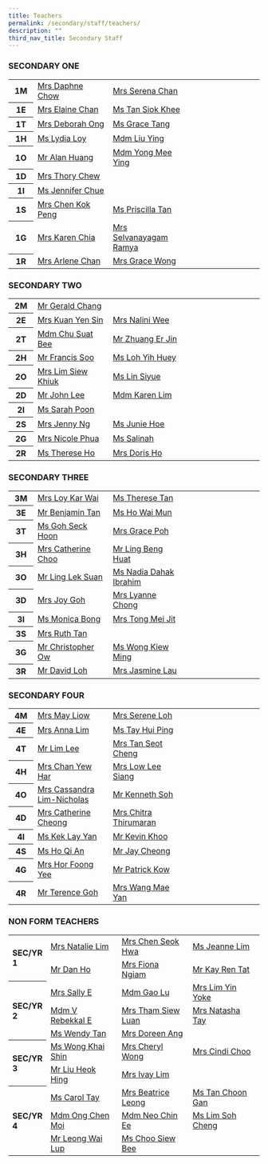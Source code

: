 ```yaml
---
title: Teachers
permalink: /secondary/staff/teachers/
description: ""
third_nav_title: Secondary Staff
---
```

<h3 style="text-align: left;">SECONDARY ONE</h3>
<table width="100%" border="0" cellspacing="5" cellpadding="5" class="iveo_table ives_tab_simple">
  <tbody>
    <tr>
      <th width="10%" scope="row"><b>1M</b> </th>
      <td width="30%"><a href="mailto:daphne_chow@schools.gov.sg" target="">Mrs Daphne Chow</a></td>
      <td width="30%"><a href="mailto:serena_chan@schools.gov.sg" target="">Mrs Serena Chan </a></td>
      <td width="30%"></td>
    </tr>
    <tr>
      <th width="10%" scope="row">1E </th>
      <td width="30%"><a href="mailto:chua_guek_chun_elaine@schools.gov.sg" target="">Mrs Elaine Chan</a></td>
      <td width="30%"><a href="mailto:tan_siok_khee@schools.gov.sg" target="">Ms Tan Siok Khee</a></td>
      <td width="30%">&nbsp;</td>
    </tr>
    <tr>
      <th width="10%" scope="row"><b>1T</b> </th>
      <td width="30%"><a href="mailto:deborah_ong@schools.gov.sg" target="">Mrs Deborah Ong</a></td>
      <td width="30%"><a href="mailto:tang_lyn_lyn@schools.gov.sg" target="">Ms Grace Tang</a></td>
      <td width="30%">&nbsp;</td>
    </tr>
    <tr>
      <th width="10%" scope="row"><b>1H</b> </th>
      <td width="30%"><a href="lydia_loy@schools.gov.sg" target="">Ms Lydia Loy </a></td>
      <td width="30%"><a href="mailto:liu_ying_a@schools.gov.sg" target="">Mdm Liu Ying </a></td>
      <td width="30%">&nbsp;</td>
    </tr>
    <tr>
      <th width="10%" scope="row"><b>1O</b> </th>
      <td width="30%"><a href="mailto:alan_huang@schools.gov.sg" target="">Mr Alan Huang </a></td>
      <td width="30%"><a href="mailto:yong_mee_ying@schools.gov.sg" target="">Mdm Yong  Mee Ying </a></td>
      <td width="30%">&nbsp;</td>
    </tr>
    <tr>
      <th width="10%" scope="row"><b>1D</b> </th>
      <td width="30%"><a href="mailto:thory_chew@schools.gov.sg" target="">Mrs Thory Chew</a></td>
      <td width="30%">&nbsp;</td>
      <td width="30%">&nbsp;</td>
    </tr>
    <tr>
      <th width="10%" scope="row"><b>1I</b> </th>
      <td width="30%"><a href="mailto:chue_kwai_fong@schools.gov.sg" target="">Ms Jennifer  Chue </a></td>
      <td width="30%">&nbsp;</td>
      <td width="30%">&nbsp;</td>
    </tr>
    <tr>
      <th width="10%" scope="row"><b>1S</b> </th>
      <td width="30%"><a href="mailto:chen_kok_peng@schools.gov.sg" target="">Mrs Chen Kok Peng</a></td>
      <td width="30%"><a href="mailto:tan_bishi_priscilla@schools.gov.sg" target="">Ms Priscilla Tan</a></td>
      <td width="30%">&nbsp;</td>
    </tr>
    <tr>
      <th width="10%" scope="row"><b>1G</b> </th>
      <td width="30%"><a href="mailto:low_geok_lin_karen@schools.gov.sg" target="">Mrs Karen Chia</a></td>
      <td width="30%"><a href="mailto:selvanayagam_ramya@schools.gov.sg" target="">Mrs Selvanayagam Ramya</a></td>
      <td width="30%"></td>
    </tr>
    <tr>
      <th width="10%" scope="row"><b>1R</b> </th>
      <td width="30%"><a href="mailto:low_siew_kheng_arlene@schools.gov.sg">Mrs Arlene  Chan</a></td>
      <td width="30%"><a href="mailto:grace_yeo_hui_ling@schools.gov.sg" target="">Mrs Grace Wong</a></td>
      <td width="30%">&nbsp;</td>
    </tr>
  </tbody>
</table>
<p> </p>
<h3 style="text-align: left;">SECONDARY TWO&nbsp; </h3>
<table width="100%" border="0" cellspacing="5" cellpadding="5" class="iveo_table ives_tab_simple">
  <tbody>
    <tr>
      <th width="10%" scope="row"><b>2M</b> </th>
      <td width="30%"><a href="mailto:chang_shian_feng_gerald@schools.gov.sg" target="">Mr Gerald Chang</a></td>
      <td width="30%">&nbsp;</td>
      <td width="30%">&nbsp;</td>
    </tr>
    <tr>
      <th width="10%" scope="row">2E </th>
      <td width="30%"><a href="mailto:kuan_yen_sin@schools.gov.sg" target="">Mrs Kuan Yen Sin </a></td>
      <td width="30%"><a href="mailto:nalini_moorthi@schools.gov.sg" target="">Mrs Nalini Wee</a></td>
      <td width="30%">&nbsp;</td>
    </tr>
    <tr>
      <th width="10%" scope="row"><b>2T</b> </th>
      <td width="30%"><a href="mailto:chu_suat_bee@schools.gov.sg" target="">Mdm Chu Suat Bee</a></td>
      <td width="30%"><a href="mailto:zhuang_erjin@schools.gov.sg" target="">Mr Zhuang Er Jin</a></td>
      <td width="30%">&nbsp;</td>
    </tr>
    <tr>
      <th width="10%" scope="row"><b>2H</b> </th>
      <td width="30%"><a href="mailto:francis_soo@schools.gov.sg" target="">Mr Francis Soo</a></td>
      <td width="30%"><a href="mailto:loh_yih_huey@schools.gov.sg" target="">Ms Loh  Yih Huey</a></td>
      <td width="30%">&nbsp;</td>
    </tr>
    <tr>
      <th width="10%" scope="row"><b>2O</b> </th>
      <td width="30%"><a href="mailto:chong_siew_khiuk@schools.gov.sg" target="">Mrs Lim Siew Khiuk </a></td>
      <td width="30%"><a href="mailto:lin_siyue@schools.gov.sg" target="">Ms Lin Siyue</a></td>
      <td width="30%">&nbsp;</td>
    </tr>
    <tr>
      <th width="10%" scope="row"><b>2D</b> </th>
      <td width="30%"><a href="mailto:john_lee@mgs.sch.edu.sg">Mr John Lee</a></td>
      <td width="30%"><a href="mailto:karen_lim_yen_choon@schools.gov.sg" target="">Mdm Karen Lim</a></td>
      <td width="30%">&nbsp;</td>
    </tr>
    <tr>
      <th width="10%" scope="row"><b>2I</b> </th>
      <td width="30%"><a href="mailto:janine_sarah_poon@schools.gov.sg">Ms Sarah Poon</a></td>
      <td width="30%">&nbsp;</td>
      <td width="30%">&nbsp;</td>
    </tr>
    <tr>
      <th width="10%" scope="row"><b>2S</b> </th>
      <td width="30%"><a href="mailto:chng_sze_kuen@schools.gov.sg" target="">Mrs Jenny Ng</a></td>
      <td width="30%"><a href="mailto:hoe_jun_jin_junie@schools.gov.sg" target="">Ms Junie Hoe</a></td>
      <td width="30%">&nbsp;</td>
    </tr>
    <tr>
      <th width="10%" scope="row"><b>2G</b> </th>
      <td width="30%"><a href="mailto:nicole_phua@schools.gov.sg">Mrs Nicole Phua</a></td>
      <td width="30%"><a href="mailto:salinah_sawipi@schools.gov.sg">Ms Salinah</a></td>
      <td width="30%"></td>
    </tr>
    <tr>
      <th width="10%" scope="row"><b>2R</b> </th>
      <td width="30%"><a href="mailto:ho_wen_si_therese@schools.gov.sg" target="">Ms Therese Ho</a></td>
      <td width="30%"><a href="mailto:doris_lim@schools.gov.sg" target="">Mrs Doris Ho</a></td>
      <td width="30%">&nbsp;</td>
    </tr>
  </tbody>
</table>
<p> </p>
<h3 style="text-align: left;">SECONDARY THREE </h3>
<table width="100%" border="0" cellspacing="5" cellpadding="5" class="iveo_table ives_tab_simple">
  <tbody>
    <tr>
      <th width="10%" scope="row"><b>3M</b> </th>
      <td width="30%"><a href="mailto:loy_kar_wai@schools.gov.sg" target="">Mrs Loy Kar Wai</a></td>
      <td width="30%"><a href="mailto:therese_vinnie_tan@schools.gov.sg" target="">Ms Therese Tan </a></td>
      <td width="30%">&nbsp;</td>
    </tr>
    <tr>
      <th width="10%" scope="row">3E </th>
      <td width="30%"><a href="mailto:benjamin_tan_wei-yang@schools.gov.sg" target="">Mr Benjamin Tan</a></td>
      <td width="30%"><a href="mailto:ho_wai_mun@schools.gov.sg" target="">Ms Ho  Wai Mun</a></td>
      <td width="30%">&nbsp;</td>
    </tr>
    <tr>
      <th width="10%" scope="row"><b>3T</b> </th>
      <td width="30%"><a href="mailto:goh_seck_hoon@schools.gov.sg" target="">Ms Goh Seck Hoon</a></td>
      <td width="30%"><a href="mailto:grace_poh@schools.gov.sg" target="">Mrs Grace Poh</a></td>
      <td width="30%">&nbsp;</td>
    </tr>
    <tr>
      <th width="10%" scope="row"><b>3H</b> </th>
      <td width="30%"><a href="mailto:catherine_choo@schools.gov.sg" target="">Mrs Catherine Choo</a><a href="mailto:catherine_cheong@schools.gov.sg" target=""></a></td>
      <td width="30%"><a href="mailto:ling_beng_huat@schools.gov.sg" target="">Mr Ling Beng Huat</a></td>
      <td width="30%">&nbsp;</td>
    </tr>
    <tr>
      <th width="10%" scope="row"><b>3O</b> </th>
      <td width="30%"><a href="mailto:ling_lek_suan@schools.gov.sg" target="">Mr Ling Lek Suan</a></td>
      <td width="30%"><a href="mailto:nadia_dahak_ibrahim@schools.gov.sg">Ms Nadia Dahak Ibrahim</a></td>
      <td width="30%">&nbsp;</td>
    </tr>
    <tr>
      <th width="10%" scope="row"><b>3D</b> </th>
      <td width="30%"><a href="mailto:joy_sim@schools.gov.sg" target="">Mrs Joy Goh</a></td>
      <td width="30%"><a href="mailto:lyanne_yang@schools.gov.sg" target="">Mrs Lyanne Chong</a></td>
      <td width="30%">&nbsp;</td>
    </tr>
    <tr>
      <th width="10%" scope="row"><b>3I</b> </th>
      <td width="30%"><a href="mailto:monica_bong@schools.gov.sg" target="">Ms Monica  Bong </a></td>
      <td width="30%"><a href="mailto:ong_mei_jit@schools.gov.sg" target="">Mrs Tong  Mei Jit</a></td>
      <td width="30%">&nbsp;</td>
    </tr>
    <tr>
      <th width="10%" scope="row"><b>3S</b> </th>
      <td width="30%"><a href="mailto:ruth_tan@schools.gov.sg" target="">Mrs Ruth  Tan</a></td>
      <td width="30%"></td>
      <td width="30%">&nbsp;</td>
    </tr>
    <tr>
      <th width="10%" scope="row"><b>3G</b> </th>
      <td width="30%"><a href="mailto:ow_chee_keong_christopher@schools.gov.sg" target="">Mr Christopher Ow</a></td>
      <td width="30%"><a href="mailto:wong_kiew_ming@schools.gov.sg" target="">Ms Wong Kiew Ming</a></td>
      <td width="30%">&nbsp;</td>
    </tr>
    <tr>
      <th width="10%" scope="row"><b>3R</b> </th>
      <td width="30%"><a href="mailto:loh_jee_yong_david@schools.gov.sg" target="">Mr David Loh</a></td>
      <td width="30%"><a href="mailto:jasmine_goh@schools.gov.sg" target="">Mrs Jasmine Lau</a></td>
      <td width="30%">&nbsp;</td>
    </tr>
  </tbody>
</table>
<p> </p>
<h3 style="text-align: left;">SECONDARY FOUR </h3>
<table width="100%" border="0" cellspacing="5" cellpadding="5" class="iveo_table ives_tab_simple">
  <tbody>
    <tr>
      <th width="10%" scope="row"> <b>4M</b> </th>
      <td width="30%"><a href="mailto:phua_poh_eng@schools.gov.sg" target="">Mrs May Liow</a></td>
      <td width="30%"><a href="mailto:boo_serene@schools.gov.sg" target="">Mrs Serene Loh</a></td>
      <td width="30%">&nbsp;</td>
    </tr>
    <tr>
      <th width="10%" scope="row"> 4E </th>
      <td width="30%"><a href="mailto:anna_lim@schools.gov.sg" target="">Mrs Anna Lim</a></td>
      <td width="30%"><a href="mailto:tay_hui_ping@schools.gov.sg" target="">Ms Tay Hui Ping</a></td>
      <td width="30%">&nbsp;</td>
    </tr>
    <tr>
      <th width="10%" scope="row"> <b>4T </b> </th>
      <td width="30%"><a href="mailto:lim_lee@schools.gov.sg" target="">Mr Lim Lee</a></td>
      <td width="30%"><a href="mailto:lim_seot_cheng@schools.gov.sg" target="">Mrs Tan Seot Cheng </a></td>
      <td width="30%">&nbsp;</td>
    </tr>
    <tr>
      <th width="10%" scope="row"> <b>4H </b> </th>
      <td width="30%"><a href="mailto:chan_yew_har@schools.gov.sg" target="">Mrs Chan Yew Har</a></td>
      <td width="30%"><a href="mailto:cheng_lee_siang@schools.gov.sg" target="">Mrs Low Lee Siang </a></td>
      <td width="30%">&nbsp;</td>
    </tr>
    <tr>
      <th width="10%" scope="row"> <b>4O </b> </th>
      <td width="30%"><a href="mailto:lim_chin_suan_cassandra@schools.gov.sg" target="">Mrs Cassandra Lim-Nicholas</a></td>
      <td width="30%"><a href="mailto:soh_chen_wai_kenneth@schools.gov.sg" target="">Mr Kenneth Soh</a> &nbsp; </td>
      <td width="30%">&nbsp;</td>
    </tr>
    <tr>
      <th width="10%" scope="row"> <b>4D </b> </th>
      <td width="30%"><a href="mailto:catherine_cheong@schools.gov.sg" target="">Mrs Catherine Cheong</a></td>
      <td width="30%"><a href="mailto:chitra_thirumaran@schools.gov.sg" target="">Mrs Chitra Thirumaran</a></td>
      <td width="30%">&nbsp;</td>
    </tr>
    <tr>
      <th width="10%" scope="row"> <b>4I </b> </th>
      <td width="30%"><a href="mailto:kek_lay_yan@schools.gov.sg" target="">Ms Kek Lay Yan</a></td>
      <td width="30%"><a href="mailto:kevin_khoo@schools.gov.sg" target="">Mr Kevin Khoo</a></td>
      <td width="30%">&nbsp;</td>
    </tr>
    <tr>
      <th width="10%" scope="row"> <b>4S </b> </th>
      <td width="30%"><a href="mailto:ho_qi_an@schools.gov.sg" target="">Ms Ho Qi An </a></td>
      <td width="30%"><a href="mailto:jay_cheong_han_wen@schools.gov.sg" target="">Mr Jay Cheong</a></td>
      <td width="30%">&nbsp;</td>
    </tr>
    <tr>
      <th width="10%" scope="row"> <b>4G </b> </th>
      <td width="30%"><a href="mailto:chan_foong_yee@schools.gov.sg" target="">Mrs Hor Foong Yee </a></td>
      <td width="30%"><a href="mailto:kow_eng_swee_patrick@schools.gov.sg" target="">Mr Patrick Kow </a></td>
      <td width="30%"><br></td>
    </tr>
    <tr>
      <th width="10%" scope="row"><b>4R</b> </th>
      <td width="30%"><a href="mailto:goh_keng_lee_terence@schools.gov.sg" target="">Mr Terence Goh </a></td>
      <td width="30%"><a href="mailto:Teo_Mae_Yan@schools.gov.sg" target="">Mrs Wang Mae Yan</a></td>
      <td width="30%">&nbsp;</td>
    </tr>
  </tbody>
</table>
<p> </p>
<h3>NON FORM TEACHERS </h3>
<table width="100%" border="0" cellspacing="5" cellpadding="5" class="iveo_table ives_tab_simple">
  <tbody>
    <tr>
      <th width="13%" rowspan="2" scope="row" style="text-align: left;"> SEC/YR 1 </th>
      <td width="29%"><a href="mailto:natalie_chew@schools.gov.sg" target="">Mrs Natalie Lim</a></td>
      <td width="29%"><a href="mailto:siew_seok_hwa@schools.gov.sg" target="">Mrs Chen Seok Hwa </a></td>
      <td width="29%"><a href="mailto:lim_hui_hsin_jeanne@schools.gov.sg" target="">Ms Jeanne Lim </a></td>
    </tr>
    <tr>
      <td><a href="mailto:dan_ho@schools.gov.sg" target="">Mr Dan Ho</a></td>
      <td><a href="mailto:fiona_ngiam@schools.gov.sg" target="">Mrs Fiona Ngiam</a></td>
      <td width="29%"><a href="mailto:kay_ren_tat@schools.gov.sg" target="">Mr Kay  Ren Tat </a></td>
    </tr>
    <tr>
      <th width="13%" rowspan="3" scope="row" style="text-align: left;"> SEC/YR 2 </th>
      <td width="29%"><a href="mailto:pang_sally@schools.gov.sg">Mrs Sally E</a></td>
      <td width="29%"><a href="mailto:gao_lu@schools.gov.sg" target="">Mdm Gao Lu </a></td>
      <td width="29%"><a href="mailto:leong_yin_yoke@schools.gov.sg" target="">Mrs Lim Yin Yoke </a></td>
    </tr>
    <tr>
      <td width="29%"><a href="mailto:visweswaran_rebekkal_ezhilarasi@schools.gov.sg" target="">Mdm  V Rebekkal E </a></td>
      <td width="29%"><a href="mailto:ng_siew_luan@schools.gov.sg" target="">Mrs Tham Siew Luan</a></td>
      <td width="29%"><a href="mailto:sophia_natasha_wei_junhao@schools.gov.sg" target="">Mrs Natasha Tay</a></td>
    </tr>
    <tr>
      <td width="29%"><a href="mailto:wendy_li-_jin_tan@schools.gov.sg">Ms Wendy Tan</a></td>
      <td width="29%"><a href="mailto:lim_li_huang_doreen@schools.gov.sg" target="">Mrs Doreen Ang</a></td>
      <td width="29%">&nbsp;</td>
    </tr>
    <tr>
      <th width="13%" rowspan="2" style="text-align: left;" scope="row"> SEC/YR 3 </th>
      <td width="29%"><a href="mailto:wong_khai_shin@schools.gov.sg" target="">Ms Wong  Khai Shin</a></td>
      <td width="29%"><a href="mailto:cheryl_wong@schools.gov.sg" target="">Mrs Cheryl Wong </a></td>
      <td width="29%"><a href="mailto:tan_chong_cheng@schools.gov.sg" target="">Mrs Cindi Choo </a></td>
    </tr>
    <tr>
      <td width="29%"><a href="mailto:liu_heok_hing@schools.gov.sg" target="">Mr Liu Heok Hing </a></td>
      <td width="29%"><a href="mailto:tan_sin_yee_ivay@schools.gov.sg" target="">Mrs Ivay Lim </a></td>
      <td width="29%">&nbsp;</td>
    </tr>
    <tr>
      <th width="13%" rowspan="3" scope="row" style="text-align: left;"> <b> SEC/YR 4 </b> </th>
      <td width="29%"><a href="mailto:carol_tay_dan_guey@schools.gov.sg">Ms Carol Tay</a></td>
      <td width="29%"><a href="mailto:beatrice_leong@schools.gov.sg" target="">Mrs Beatrice Leong</a></td>
      <td width="29%"><a href="mailto:tan_choon_gan@schools.gov.sg" target="">Ms Tan Choon Gan</a></td>
    </tr>
    <tr>
      <td width="29%"><a href="mailto:beatrice_leong@schools.gov.sg" target=""></a> <a href="mailto:ong_chen_moi@schools.gov.sg" target="">Mdm Ong Chen Moi</a></td>
      <td width="29%"><a href="mailto:neo_chin_ee@schools.gov.sg" target="">Mdm Neo Chin Ee </a></td>
      <td width="29%"><a href="mailto:lim_soh_cheng@schools.gov.sg" target="">Ms Lim Soh Cheng</a></td>
    </tr>
    <tr>
      <td width="29%"><a href="mailto:leong_wai_lup@schools.gov.sg" target="">Mr Leong  Wai Lup</a></td>
      <td width="29%"><a href="mailto:choo_siew_bee@schools.gov.sg">Ms Choo Siew Bee </a></td>
      <td width="29%">&nbsp;</td>
    </tr>
  </tbody>
</table>
<p>&nbsp;</p>